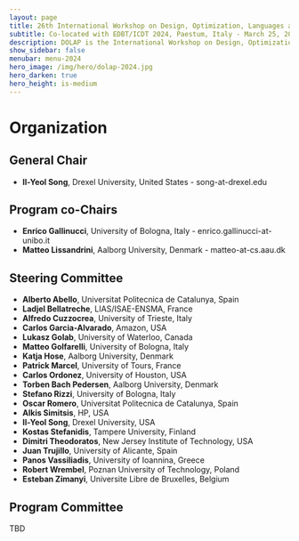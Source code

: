 ```yaml
---
layout: page
title: 26th International Workshop on Design, Optimization, Languages and Analytical Processing of Big Data
subtitle: Co-located with EDBT/ICDT 2024, Paestum, Italy - March 25, 2024
description: DOLAP is the International Workshop on Design, Optimization, Languages and Analytical Processing of Big Data. The 26th edition of the workshop is co-located with the EDBT/ICDT 2024 conference and takes place in Paestum, Italy, on March 25, 2024.
show_sidebar: false
menubar: menu-2024
hero_image: /img/hero/dolap-2024.jpg
hero_darken: true
hero_height: is-medium
---
```


# Organization

## General Chair

- **Il-Yeol Song**, Drexel University, United States - song-at-drexel.edu 

## Program co-Chairs

- **Enrico Gallinucci**, University of Bologna, Italy - enrico.gallinucci-at-unibo.it
- **Matteo Lissandrini**, Aalborg University, Denmark - matteo-at-cs.aau.dk

## Steering Committee

- **Alberto Abello**, Universitat Politecnica de Catalunya, Spain
- **Ladjel Bellatreche**, LIAS/ISAE-ENSMA, France
- **Alfredo Cuzzocrea**, University of Trieste, Italy
- **Carlos Garcia-Alvarado**, Amazon, USA
- **Lukasz Golab**, University of Waterloo, Canada
- **Matteo Golfarelli**, University of Bologna, Italy
- **Katja Hose**, Aalborg University, Denmark
- **Patrick Marcel**, University of Tours, France
- **Carlos Ordonez**, University of Houston, USA
- **Torben Bach Pedersen**, Aalborg University, Denmark
- **Stefano Rizzi**, University of Bologna, Italy
- **Oscar Romero**, Universitat Politecnica de Catalunya, Spain
- **Alkis Simitsis**, HP, USA
- **Il-Yeol Song**, Drexel University, USA
- **Kostas Stefanidis**, Tampere University, Finland
- **Dimitri Theodoratos**, New Jersey Institute of Technology, USA
- **Juan Trujillo**, University of Alicante, Spain
- **Panos Vassiliadis**, University of Ioannina, Greece
- **Robert Wrembel**, Poznan University of Technology, Poland
- **Esteban Zimanyi**, Universite Libre de Bruxelles, Belgium

## Program Committee

TBD

<!--
- Alberto Abello, Universitat Politècnica de Catalunya
- Julien Aligon, Université de Toulouse
- Sandro Bimonte, INRAE
- Lei Cao, The University of Arizona 
- Tania Cerquitelli, Politecnico di Torino
- Silvia Chiusano, Politecnico di Torino
- Jérôme Darmont, Université de Lyon
- Karen Davis, Miami University
- Vasilis Efthymiou, ICS-FORTH
- Fadila Fadila, ERIC Lab, Lyon University
- Matteo Francia, University of Bologna
- Johann Gamper, Free University of Bozen-Bolzano
- Matteo Golfarelli, University of Bologna
- Marcin Gorawski, Silesian University of Technology
- Le Gruenwald, The University of Oklahoma
- Petar Jovanovic, Universitat Politècnica De Catalunya - Barcelona Tech
- Georgia Koutrika, Athena Research Center
- Nicolas Labroche, Universite François-Rabelais, Tours
- Daniel Lemire, LICEF Research Center, Université du Québec
- Matteo Lissandrini, Aalborg University
- Jose-Norberto Mazon, Universidad de Alicante
- Rokia Missaoui, LARIM, UQO
- Kjetil Nørvåg, Norwegian University of Science and Technology
- Carlos Ordonez, University of Houston
- Torben Bach Pedersen, Aalborg University
- Evaggelia Pitoura, University of Ioannina 
- Oscar Romero, Universitat Politècnica de Catalunya 
- Dimitris Sacharidis, ULB 
- Mohamed Sharaf, United Arab Emirates University
- Alkis Simitsis, Athena Research Center
- Arash Termehchy, Oregon State University
- Olivier Teste, IRIT
- Dimitri Theodoratos, NJIT
- Maik Thiele, HTW Dresden
- Christian Thomsen, Aalborg University 
- Goce Trajcevski, Iowa State University
- Juan Trujillo, University of Alicante
- Katerina Tzompanaki, CY Cergy Paris University
- Panos, Vassiliadis, University of Ioannina 
- Robert Wrembel, Poznan Unviersity of Technology
-->

<!--
## Test-Of-Time Award Committee

- Alberto Abello, Universitat Politècnica de Catalunya
- Alfredo Cuzzocrea, University of Trieste, Italy
- Carlos Garcia-Alvarado, Amazon, USA
- Carlos Ordonez, University of Houston, USA
- Patrick Marcel, University of Tours, France
-->